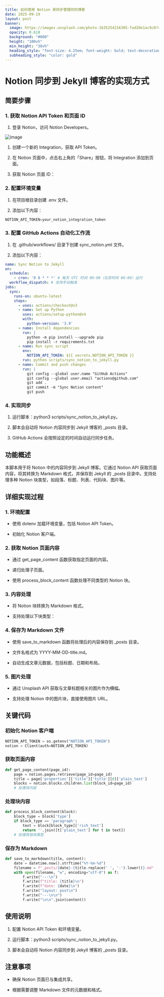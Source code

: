 ```yaml
---
title: 如何使用 Notion 来同步管理你的博客
date: 2025-09-19
layout: post
banner:
  image: https://images.unsplash.com/photo-1635254216305-fad20e1ac9c0?crop=entropy&cs=tinysrgb&fit=max&fm=jpg&ixid=M3w2OTIwMzJ8MHwxfHJhbmRvbXx8fHx8fHx8fDE3NTgyNjM0NjJ8&ixlib=rb-4.1.0&q=80&w=1080
  opacity: 0.618
  background: "#000"
  height: "100vh"
  min_height: "38vh"
  heading_style: "font-size: 4.25em; font-weight: bold; text-decoration: underline"
  subheading_style: "color: gold"
---
```


# Notion 同步到 Jekyll 博客的实现方式

## 简要步骤

### 1. 获取 Notion API Token 和页面 ID

1. 登录 Notion，访问 Notion Developers。

![image](https://prod-files-secure.s3.us-west-2.amazonaws.com/a7a0cc5a-89b9-4cda-8686-1fba0ca52f40/d19c1afe-dea5-4312-9333-786b0ba83054/image.png?X-Amz-Algorithm=AWS4-HMAC-SHA256&X-Amz-Content-Sha256=UNSIGNED-PAYLOAD&X-Amz-Credential=ASIAZI2LB466QCR6LJRB%2F20250919%2Fus-west-2%2Fs3%2Faws4_request&X-Amz-Date=20250919T063102Z&X-Amz-Expires=3600&X-Amz-Security-Token=IQoJb3JpZ2luX2VjEFIaCXVzLXdlc3QtMiJIMEYCIQCg87KcpRZKRHUnBeS9cgICzNCVONYzVdimyAL8vVtB7gIhAOQVlQb%2FWDuTm9rAIK5WLX0PsBr3zyS00yJ%2B74oIv3fvKogECMv%2F%2F%2F%2F%2F%2F%2F%2F%2F%2FwEQABoMNjM3NDIzMTgzODA1IgwzI2D3GnodatgYHcAq3APmYZi7plgkLqCn1CXflFVAo4speoDCrl1TeEdY5DApjuJs%2FdFt6wO5jvuhXK9sPyOEFJQsp1Y0dKnAJRXppzITg5TlBMPABw2uDncU0cYHCFwICnvWS4GEX2C8mtTSntMsbLrhYoy5b%2Bh4N7uechCcGQsUuqGc6spswJnK4F%2FMtvKCqFxB12emxeYQYDYIKm9Y5YT3o%2FHnyb%2B%2FkYUAN04JEfB3qUl1WomVfbevjjdG6WEMdB9cjU%2B6ImVLuqiot6Khum7WuWk68JKd9TbUuNoGtmCk9PfO%2BQ1ylK%2BK5WBqtRYtjFaZUOTjrhQE10poC1e46zV32bCM0a%2F3CnoqLGCRNsEfMFEh6bRSOmL9O7sHrH7%2FOmJd4JXFHbQNSCseNlZ3HSb%2FT9ablM8rqYbfWRZ82be4fO264tH8p83tKPyoQ6lmJmdYhBLGY59dvU5iXlvprwh5jc4qCdVnIjqErLEYInQ8N60useLygFlA6W2gDkNGg56AQ9dPby2A9vMLH1CNmT0RrAGnaoCX%2FrZQkxvEmIx9lVgUiaWLCUiNAwVMc9EDmHzuKhsmrm4Cqgl6G06o%2F1rSx3UZiay1ttj3u7mzUqlYDS39V3n9Qkd6S87%2FQhJhojrB0dEdrH8S1TCW8rLGBjqkAZcs0I77qrcyvuRKr1IfV1vbYwTqUIjcQrGUdLoRoOtjTVlBHRWbPRilZpgmb4nqLAGlTX9k8WzSzwsU2QgGgSZiF4jf1nzM7BGygnHJSZ8rtmEa13nEj9p7AAF%2BT%2FrsgcuRGrXhnDYy0sij%2F2f4zQe2CoZVXFFnbfcIXGlrZBkJfBBeVfg5WE4Ko9cwIUK1yZEs6kq5h7oPP4MFiFPE6s0GZKgQ&X-Amz-Signature=b2fe68f851123cacc787f69e258d4c8cee22ecc2e25ed8fd2add74322e917b8b&X-Amz-SignedHeaders=host&x-amz-checksum-mode=ENABLED&x-id=GetObject)

1. 创建一个新的 Integration，获取 API Token。

1. 在 Notion 页面中，点击右上角的「Share」按钮，将 Integration 添加到页面。

1. 获取 Notion 页面 ID：


### 2. 配置环境变量

1. 在项目根目录创建 .env 文件。

1. 添加以下内容：

```javascript
NOTION_API_TOKEN=your_notion_integration_token
```

### 3. 配置 GitHub Actions 自动化工作流

1. 在 .github/workflows/ 目录下创建 sync_notion.yml 文件。

1. 添加以下内容：

```yaml
name: Sync Notion to Jekyll
on:
  schedule:
    - cron: '0 0 * * *' # 每天 UTC 时间 00:00（北京时间 08:00）运行
  workflow_dispatch: # 支持手动触发
jobs:
  sync:
    runs-on: ubuntu-latest
    steps:
      - uses: actions/checkout@v3
      - name: Set up Python
        uses: actions/setup-python@v4
        with:
          python-version: '3.9'
      - name: Install dependencies
        run: |
          python -m pip install --upgrade pip
          pip install -r requirements.txt
      - name: Run sync script
        env:
          NOTION_API_TOKEN: ${{ secrets.NOTION_API_TOKEN }}
        run: python scripts/sync_notion_to_jekyll.py
      - name: Commit and push changes
        run: |
          git config --global user.name "GitHub Actions"
          git config --global user.email "actions@github.com"
          git add .
          git commit -m "Sync Notion content"
          git push
```

### 4. 实现同步

1. 运行脚本：python3 scripts/sync_notion_to_jekyll.py。

1. 脚本会自动将 Notion 内容同步到 Jekyll 博客的 _posts 目录。

1. GitHub Actions 会按照设定的时间自动运行同步任务。

## 功能概述

本脚本用于将 Notion 中的内容同步到 Jekyll 博客。它通过 Notion API 获取页面内容，将其转换为 Markdown 格式，并保存到 Jekyll 的 _posts 目录中。支持处理多种 Notion 块类型，如段落、标题、列表、代码块、图片等。

## 详细实现过程

### 1. 环境配置

- 使用 dotenv 加载环境变量，包括 Notion API Token。

- 初始化 Notion 客户端。

### 2. 获取 Notion 页面内容

- 通过 get_page_content 函数获取指定页面的内容。

- 递归处理子页面。

- 使用 process_block_content 函数处理不同类型的 Notion 块。

### 3. 内容处理

- 将 Notion 块转换为 Markdown 格式。

- 支持处理以下块类型：


### 4. 保存为 Markdown 文件

- 使用 save_to_markdown 函数将处理后的内容保存到 _posts 目录。

- 文件名格式为 YYYY-MM-DD-title.md。

- 自动生成文章元数据，包括标题、日期和布局。

### 5. 图片处理

- 通过 Unsplash API 获取与文章标题相关的图片作为横幅。

- 支持处理 Notion 中的图片块，直接使用图片 URL。

## 关键代码

### 初始化 Notion 客户端

```python
NOTION_API_TOKEN = os.getenv("NOTION_API_TOKEN")
notion = Client(auth=NOTION_API_TOKEN)
```

### 获取页面内容

```python
def get_page_content(page_id):
    page = notion.pages.retrieve(page_id=page_id)
    title = page['properties']['title']['title'][0]['plain_text']
    blocks = notion.blocks.children.list(block_id=page_id)
    # 处理块内容
```

### 处理块内容

```python
def process_block_content(block):
    block_type = block['type']
    if block_type == 'paragraph':
        text = block[block_type]['rich_text']
        return ''.join([t['plain_text'] for t in text])
    # 处理其他块类型
```

### 保存为 Markdown

```python
def save_to_markdown(title, content):
    date = datetime.now().strftime("%Y-%m-%d")
    filename = f"_posts/{date}-{title.replace(' ', '-').lower()}.md"
    with open(filename, "w", encoding="utf-8") as f:
        f.write("---\n")
        f.write(f"title: {title}\n")
        f.write(f"date: {date}\n")
        f.write("layout: post\n")
        f.write("---\n\n")
        f.write("\n\n".join(content))
```

## 使用说明

1. 配置 Notion API Token 和环境变量。

1. 运行脚本：python3 scripts/sync_notion_to_jekyll.py。

1. 脚本会自动将 Notion 内容同步到 Jekyll 博客的 _posts 目录。

## 注意事项

- 确保 Notion 页面已与集成共享。

- 根据需要调整 Markdown 文件的元数据和格式。